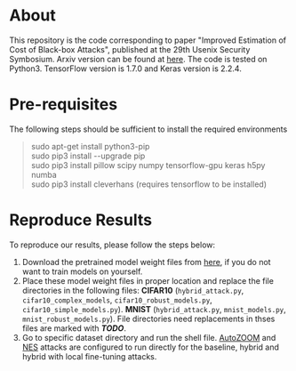 # About
This repository is the code corresponding to paper "Improved Estimation of Cost of Black-box Attacks", published at the 29th Usenix Security Symbosium. Arxiv version can be found at [here](http://www.cs.virginia.edu/~evans/). The code is tested on Python3. TensorFlow version is 1.7.0 and Keras version is 2.2.4.

# Pre-requisites
The following steps should be sufficient to install the required environments  
> sudo apt-get install python3-pip  
> sudo pip3 install --upgrade pip  
> sudo pip3 install pillow scipy numpy tensorflow-gpu keras h5py numba  
> sudo pip3 install cleverhans (requires tensorflow to be installed)  

# Reproduce Results
To reproduce our results, please follow the steps below:
1. Download the pretrained model weight files from [here](https://www.dropbox.com/sh/gdipubr7rp0d8qv/AADPgrs4ZGfOl4ob_dXmYsFla?dl=0), if you do not want to train models on yourself. 
2. Place these model weight files in proper location and replace the file directories in the following files: **CIFAR10** (`hybrid_attack.py`, `cifar10_complex_models`, `cifar10_robust_models.py`, `cifar10_simple_models.py`). **MNIST** (`hybrid_attack.py`, `mnist_models.py`, `mnist_robust_models.py`). File directories need replacements in thses files are marked with ***TODO***.
3. Go to specific dataset directory and run the shell file. [AutoZOOM](https://github.com/IBM/Autozoom-Attack) and [NES](https://github.com/labsix/limited-blackbox-attacks) attacks are configured to run directly for the baseline, hybrid and hybrid with local fine-tuning attacks. 

